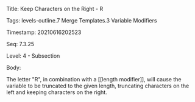 Title:  Keep Characters on the Right - R

Tags:   levels-outline.7 Merge Templates.3 Variable Modifiers

Timestamp: 20210616202523

Seq:    7.3.25

Level:  4 - Subsection

Body: 

The letter "R", in combination with a [[length modifier]], will cause the variable to be truncated to the given length, truncating characters on the left and keeping characters on the right.

